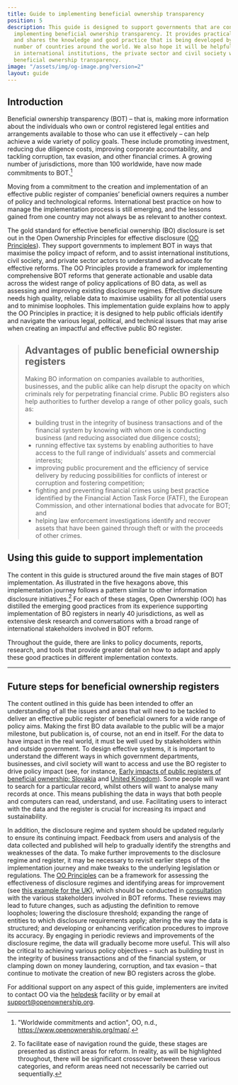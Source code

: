 ```yaml
---
title: Guide to implementing beneficial ownership transparency
position: 5
description: This guide is designed to support governments that are considering or
  implementing beneficial ownership transparency. It provides practical resources,
  and shares the knowledge and good practice that is being developed by a growing
  number of countries around the world. We also hope it will be helpful for people
  in international institutions, the private sector and civil society who are supporting
  beneficial ownership transparency.
image: "/assets/img/og-image.png?version=2"
layout: guide
---
```


## Introduction

Beneficial ownership transparency (BOT) – that is, making more information about the individuals who own or control registered legal entities and arrangements available to those who can use it effectively – can help achieve a wide variety of policy goals. These include promoting investment, reducing due diligence costs, improving corporate accountability, and tackling corruption, tax evasion, and other financial crimes. A growing number of jurisdictions, more than 100 worldwide, have now made commitments to BOT.[^1]

[^1]: "Worldwide commitments and action", OO, n.d., https://www.openownership.org/map/.

Moving from a commitment to the creation and implementation of an effective public register of companies’ beneficial owners requires a number of policy and technological reforms. International best practice on how to manage the implementation process is still emerging, and the lessons gained from one country may not always be as relevant to another context.

The gold standard for effective beneficial ownership (BO) disclosure is set out in the Open Ownership Principles for effective disclosure ([OO Principles](/principles)). They support governments to implement BOT in ways that maximise the policy impact of reform, and to assist international institutions, civil society, and private sector actors to understand and advocate for effective reforms. The OO Principles provide a framework for implementing comprehensive BOT reforms that generate actionable and usable data across the widest range of policy applications of BO data, as well as assessing and improving existing disclosure regimes. Effective disclosure needs high quality, reliable data to maximise usability for all potential users and to minimise loopholes. This implementation guide explains how to apply the OO Principles in practice; it is designed to help public officials identify and navigate the various legal, political, and technical issues that may arise when creating an impactful and effective public BO register.

> ## Advantages of public beneficial ownership registers
> 
> Making BO information on companies available to authorities, businesses, and the public alike can help disrupt the opacity on which criminals rely for perpetrating financial crime. Public BO registers also help authorities to further develop a range of other policy goals, such as:
>
> * building trust in the integrity of business transactions and of the financial system by knowing with whom one is conducting business (and reducing associated due diligence costs);
> * running effective tax systems by enabling authorities to have access to the full range of individuals’ assets and commercial interests;
> * improving public procurement and the efficiency of service delivery by reducing possibilities for conflicts of interest or corruption and fostering competition;
> * fighting and preventing financial crimes using best practice identified by the Financial Action Task Force (FATF), the European Commission, and other international bodies that advocate for BOT; and
> * helping law enforcement investigations identify and recover assets that have been gained through theft or with the proceeds of other crimes.

## Using this guide to support implementation

The content in this guide is structured around the five main stages of BOT implementation. As illustrated in the five hexagons above, this implementation journey follows a pattern similar to other information disclosure initiatives.[^2] For each of these stages, Open Ownership (OO) has distilled the emerging good practices from its experience supporting implementation of BO registers in nearly 40 jurisdictions, as well as extensive desk research and conversations with a broad range of international stakeholders involved in BOT reform.

[^2]: To facilitate ease of navigation round the guide, these stages are presented as distinct areas for reform. In reality, as will be highlighted throughout, there will be significant crossover between these various categories, and reform areas need not necessarily be carried out sequentially.

Throughout the guide, there are links to policy documents, reports, research, and tools that provide greater detail on how to adapt and apply these good practices in different implementation contexts.

----

## Future steps for beneficial ownership registers

The content outlined in this guide has been intended to offer an understanding of all the issues and areas that will need to be tackled to deliver an effective public register of beneficial owners for a wide range of policy aims. Making the first BO data available to the public will be a major milestone, but publication is, of course, not an end in itself. For the data to have impact in the real world, it must be well used by stakeholders within and outside government. To design effective systems, it is important to understand the different ways in which government departments, businesses, and civil society will want to access and use the BO register to drive policy impact (see, for instance, [Early impacts of public registers of beneficial ownership: Slovakia](/uploads/slovakia-impact-story.pdf) and [United Kingdom](/uploads/OO%20Impact%20Story%20UK.pdf)). Some people will want to search for a particular record, whilst others will want to analyse many records at once. This means publishing the data in ways that both people and computers can read, understand, and use. Facilitating users to interact with the data and the register is crucial for increasing its impact and sustainability.

In addition, the disclosure regime and system should be updated regularly to ensure its continuing impact. Feedback from users and analysis of the data collected and published will help to gradually identify the strengths and weaknesses of the data. To make further improvements to the disclosure regime and register, it may be necessary to revisit earlier steps of the implementation journey and make tweaks to the underlying legislation or regulations. The [OO Principles](https://www.openownership.org/principles/) can be a framework for assessing the effectiveness of disclosure regimes and identifying areas for improvement (see [this example for the UK](/uploads/Rapid%20assessment%20of%20UK%20performance%20against%20the%20OO%20Principles%20.pdf)), which should be conducted in [consultation](/uploads/open-ownership-effective-consultation-processes-for-bot.pdf) with the various stakeholders involved in BOT reforms. These reviews may lead to future changes, such as adjusting the definition to remove loopholes; lowering the disclosure threshold; expanding the range of entities to which disclosure requirements apply; altering the way the data is structured; and developing or enhancing verification procedures to improve its accuracy. By engaging in periodic reviews and improvements of the disclosure regime, the data will gradually become more useful. This will also be critical to achieving various policy objectives – such as building trust in the integrity of business transactions and of the financial system, or clamping down on money laundering, corruption, and tax evasion – that continue to motivate the creation of new BO registers across the globe.

For additional support on any aspect of this guide, implementers are invited to contact OO via the [helpdesk](https://share.hsforms.com/1hD_mecn0TwyW15zYkesF5g3upv4) facility or by email at <support@openownership.org>.